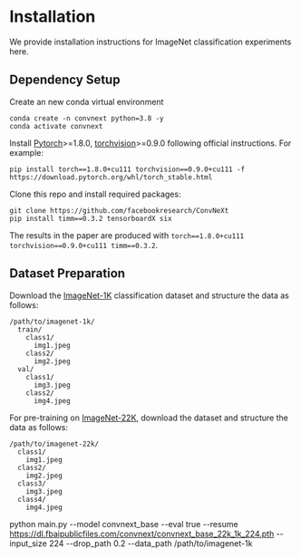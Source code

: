 # Installation

We provide installation instructions for ImageNet classification experiments here.

## Dependency Setup
Create an new conda virtual environment
```
conda create -n convnext python=3.8 -y
conda activate convnext
```

Install [Pytorch](https://pytorch.org/)>=1.8.0, [torchvision](https://pytorch.org/vision/stable/index.html)>=0.9.0 following official instructions. For example:
```
pip install torch==1.8.0+cu111 torchvision==0.9.0+cu111 -f https://download.pytorch.org/whl/torch_stable.html
```

Clone this repo and install required packages:
```
git clone https://github.com/facebookresearch/ConvNeXt
pip install timm==0.3.2 tensorboardX six
```

The results in the paper are produced with `torch==1.8.0+cu111 torchvision==0.9.0+cu111 timm==0.3.2`.

## Dataset Preparation

Download the [ImageNet-1K](http://image-net.org/) classification dataset and structure the data as follows:
```
/path/to/imagenet-1k/
  train/
    class1/
      img1.jpeg
    class2/
      img2.jpeg
  val/
    class1/
      img3.jpeg
    class2/
      img4.jpeg
```

For pre-training on [ImageNet-22K](http://image-net.org/), download the dataset and structure the data as follows:
```
/path/to/imagenet-22k/
  class1/
    img1.jpeg
  class2/
    img2.jpeg
  class3/
    img3.jpeg
  class4/
    img4.jpeg
```

python main.py --model convnext_base --eval true --resume https://dl.fbaipublicfiles.com/convnext/convnext_base_22k_1k_224.pth --input_size 224 --drop_path 0.2 --data_path /path/to/imagenet-1k
